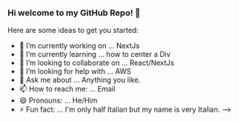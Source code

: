 ### Hi welcome to my GitHub Repo! 👋


Here are some ideas to get you started:

- 🔭 I’m currently working on ... NextJs
- 🌱 I’m currently learning ... how to center a Div
- 👯 I’m looking to collaborate on ... React/NextJs
- 🤔 I’m looking for help with ... AWS
- 💬 Ask me about ... Anything you like.
- 📫 How to reach me: ... Email
- 😄 Pronouns: ... He/Him
- ⚡ Fun fact: ... I'm only half Italian but my name is very Italian.
-->
